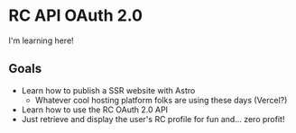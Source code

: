 # RC API OAuth 2.0

I'm learning here!

## Goals
- Learn how to publish a SSR website with Astro
  - Whatever cool hosting platform folks are using these days (Vercel?)
- Learn how to use the RC OAuth 2.0 API
- Just retrieve and display the user's RC profile for fun and... zero profit!
